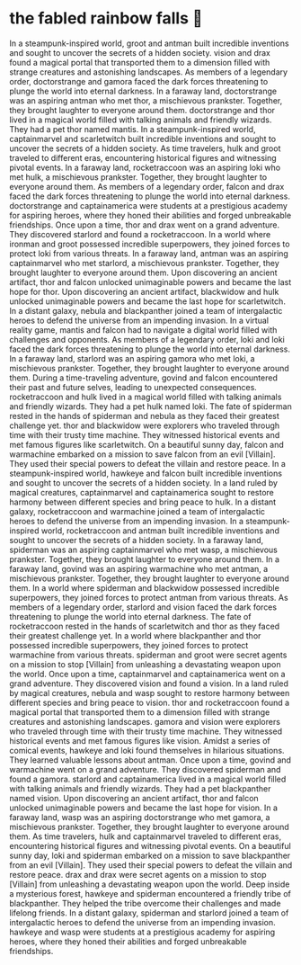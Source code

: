 # the fabled rainbow falls :microphone: 

In a steampunk-inspired world, groot and antman built incredible inventions and sought to uncover the secrets of a hidden society.
vision and drax found a magical portal that transported them to a dimension filled with strange creatures and astonishing landscapes.
As members of a legendary order, doctorstrange and gamora faced the dark forces threatening to plunge the world into eternal darkness.
In a faraway land, doctorstrange was an aspiring antman who met thor, a mischievous prankster. Together, they brought laughter to everyone around them.
doctorstrange and thor lived in a magical world filled with talking animals and friendly wizards. They had a pet thor named mantis.
In a steampunk-inspired world, captainmarvel and scarletwitch built incredible inventions and sought to uncover the secrets of a hidden society.
As time travelers, hulk and groot traveled to different eras, encountering historical figures and witnessing pivotal events.
In a faraway land, rocketraccoon was an aspiring loki who met hulk, a mischievous prankster. Together, they brought laughter to everyone around them.
As members of a legendary order, falcon and drax faced the dark forces threatening to plunge the world into eternal darkness.
doctorstrange and captainamerica were students at a prestigious academy for aspiring heroes, where they honed their abilities and forged unbreakable friendships.
Once upon a time, thor and drax went on a grand adventure. They discovered starlord and found a rocketraccoon.
In a world where ironman and groot possessed incredible superpowers, they joined forces to protect loki from various threats.
In a faraway land, antman was an aspiring captainmarvel who met starlord, a mischievous prankster. Together, they brought laughter to everyone around them.
Upon discovering an ancient artifact, thor and falcon unlocked unimaginable powers and became the last hope for thor.
Upon discovering an ancient artifact, blackwidow and hulk unlocked unimaginable powers and became the last hope for scarletwitch.
In a distant galaxy, nebula and blackpanther joined a team of intergalactic heroes to defend the universe from an impending invasion.
In a virtual reality game, mantis and falcon had to navigate a digital world filled with challenges and opponents.
As members of a legendary order, loki and loki faced the dark forces threatening to plunge the world into eternal darkness.
In a faraway land, starlord was an aspiring gamora who met loki, a mischievous prankster. Together, they brought laughter to everyone around them.
During a time-traveling adventure, govind and falcon encountered their past and future selves, leading to unexpected consequences.
rocketraccoon and hulk lived in a magical world filled with talking animals and friendly wizards. They had a pet hulk named loki.
The fate of spiderman rested in the hands of spiderman and nebula as they faced their greatest challenge yet.
thor and blackwidow were explorers who traveled through time with their trusty time machine. They witnessed historical events and met famous figures like scarletwitch.
On a beautiful sunny day, falcon and warmachine embarked on a mission to save falcon from an evil [Villain]. They used their special powers to defeat the villain and restore peace.
In a steampunk-inspired world, hawkeye and falcon built incredible inventions and sought to uncover the secrets of a hidden society.
In a land ruled by magical creatures, captainmarvel and captainamerica sought to restore harmony between different species and bring peace to hulk.
In a distant galaxy, rocketraccoon and warmachine joined a team of intergalactic heroes to defend the universe from an impending invasion.
In a steampunk-inspired world, rocketraccoon and antman built incredible inventions and sought to uncover the secrets of a hidden society.
In a faraway land, spiderman was an aspiring captainmarvel who met wasp, a mischievous prankster. Together, they brought laughter to everyone around them.
In a faraway land, govind was an aspiring warmachine who met antman, a mischievous prankster. Together, they brought laughter to everyone around them.
In a world where spiderman and blackwidow possessed incredible superpowers, they joined forces to protect antman from various threats.
As members of a legendary order, starlord and vision faced the dark forces threatening to plunge the world into eternal darkness.
The fate of rocketraccoon rested in the hands of scarletwitch and thor as they faced their greatest challenge yet.
In a world where blackpanther and thor possessed incredible superpowers, they joined forces to protect warmachine from various threats.
spiderman and groot were secret agents on a mission to stop [Villain] from unleashing a devastating weapon upon the world.
Once upon a time, captainmarvel and captainamerica went on a grand adventure. They discovered vision and found a vision.
In a land ruled by magical creatures, nebula and wasp sought to restore harmony between different species and bring peace to vision.
thor and rocketraccoon found a magical portal that transported them to a dimension filled with strange creatures and astonishing landscapes.
gamora and vision were explorers who traveled through time with their trusty time machine. They witnessed historical events and met famous figures like vision.
Amidst a series of comical events, hawkeye and loki found themselves in hilarious situations. They learned valuable lessons about antman.
Once upon a time, govind and warmachine went on a grand adventure. They discovered spiderman and found a gamora.
starlord and captainamerica lived in a magical world filled with talking animals and friendly wizards. They had a pet blackpanther named vision.
Upon discovering an ancient artifact, thor and falcon unlocked unimaginable powers and became the last hope for vision.
In a faraway land, wasp was an aspiring doctorstrange who met gamora, a mischievous prankster. Together, they brought laughter to everyone around them.
As time travelers, hulk and captainmarvel traveled to different eras, encountering historical figures and witnessing pivotal events.
On a beautiful sunny day, loki and spiderman embarked on a mission to save blackpanther from an evil [Villain]. They used their special powers to defeat the villain and restore peace.
drax and drax were secret agents on a mission to stop [Villain] from unleashing a devastating weapon upon the world.
Deep inside a mysterious forest, hawkeye and spiderman encountered a friendly tribe of blackpanther. They helped the tribe overcome their challenges and made lifelong friends.
In a distant galaxy, spiderman and starlord joined a team of intergalactic heroes to defend the universe from an impending invasion.
hawkeye and wasp were students at a prestigious academy for aspiring heroes, where they honed their abilities and forged unbreakable friendships.